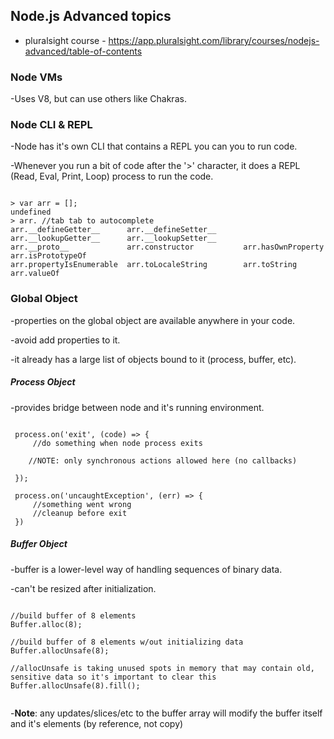 ## Node.js Advanced topics
- pluralsight course - https://app.pluralsight.com/library/courses/nodejs-advanced/table-of-contents


### Node VMs

-Uses V8, but can use others like Chakras.

### Node CLI & REPL

-Node has it's own CLI that contains a REPL you can you to run code.

-Whenever you run a bit of code after the '>' character, it does a REPL (Read, Eval, Print, Loop) process to run the code.

```

> var arr = [];
undefined
> arr. //tab tab to autocomplete
arr.__defineGetter__      arr.__defineSetter__      arr.__lookupGetter__      arr.__lookupSetter__
arr.__proto__             arr.constructor           arr.hasOwnProperty        arr.isPrototypeOf
arr.propertyIsEnumerable  arr.toLocaleString        arr.toString              arr.valueOf

```

### Global Object

-properties on the global object are available anywhere in your code.

-avoid add properties to it.

-it already has a large list of objects bound to it (process, buffer, etc).

##### Process Object

-provides bridge between node and it's running environment.

```
 
 process.on('exit', (code) => {
     //do something when node process exits

    //NOTE: only synchronous actions allowed here (no callbacks)

 });

 process.on('uncaughtException', (err) => {
     //something went wrong
     //cleanup before exit
 })

```

##### Buffer Object

-buffer is a lower-level way of handling sequences of binary data. 

-can't be resized after initialization.

```

//build buffer of 8 elements
Buffer.alloc(8); 

//build buffer of 8 elements w/out initializing data
Buffer.allocUnsafe(8);

//allocUnsafe is taking unused spots in memory that may contain old, sensitive data so it's important to clear this
Buffer.allocUnsafe(8).fill();


```

-__Note__: any updates/slices/etc to the buffer array will modify the buffer itself and it's elements (by reference, not copy)